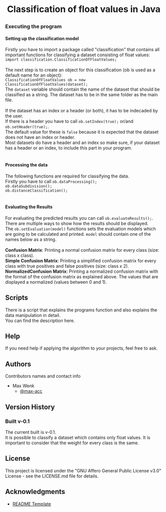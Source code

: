 # <p align="center"><b>Classification of float values in Java</b></p>
### Executing the program
#### Setting up the classification model
Firstly you have to import a package called "classification" that contains all important functions for classifying a 
dataset consisting of float values:   
```import classification.ClassificationOfFloatValues;```<br>  
The next step is to create an object for this classification (ob is used as a default name for an object):  
```ClassificationOfFloatValues ob = new ClassificationOfFloatValues(dataset);```  
The ```dataset``` variable should contain the name of the dataset that should be classified as a string. 
The dataset has to be in the same folder as the main file.<br>  
If the dataset has an index or a header (or both), it has to be indecaded by the user.  
If there is a header you have to call ```ob.setIndex(true);``` or/and ```ob.setHeader(true);```.  
The default value for these is ```false``` because it is expected that the dataset does not have an index or header.  
Most datasets do have a header and an index so make sure, if your dataset has a header or an index, to include this part in your program.
<br><br>

#### Processing the data
The following functions are required for classifying the data.  
Firstly you have to call ```ob.dataProcessing();```  
```ob.dataSubdivision();```  
```ob.distanceClassification();```
<br><br>

#### Evaluating the Results
For evaluating the predicted results you can call ```ob.evaluateResults();```.
There are multiple ways to show how the results should be displayed.  
The ```ob.setEvaluation(model)``` functions sets the evaluation models which are going to be calculated and printed.
```model``` should contain one of the names below as a string.<br>  
**Confusion Matrix**: Printing a normal confusion matrix for every class (size: class x class).  
**Simple Confusion Matrix**: Printing a simplified confusion matrix for every class with true positives and false positives (size: class x 2).  
**NormalizedConfusion Matrix**: Printing a normalized confusion matrix with the format of the confusion matrix as explained
above. The values that are displayed a normalized (values between 0 and 1).


## Scripts
There is a script that explains the programs function and also explains the data manipulation in detail.  
You can find the description here.
## Help
If you need help if applying the algorithm to your projects, feel free to ask.

## Authors

Contributors names and contact info

* Max Wenk  
	* [@max-acc](https://github.com/max-acc)

## Version History
### Built v-0.1  
The current built is v-0.1.  
It is possible to classify a dataset which contains only float values.
It is important to consider that the weight for every class is the same.


## License

This project is licensed under the "GNU Affero General Public License v3.0" License - see the LICENSE.md file for details.

## Acknowledgments

* [README Template](https://gist.github.com/DomPizzie/7a5ff55ffa9081f2de27c315f5018afc)
